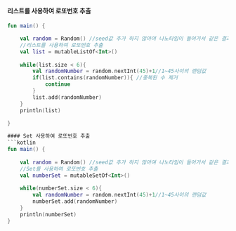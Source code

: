 #### 리스트를 사용하여 로또번호 추출

```kotlin
fun main() {

    val random = Random() //seed값 추가 하지 않아여 나노타임이 들어가서 같은 결과가 나오지 않음
    //리스트를 사용하여 로또번호 추출
    val list = mutableListOf<Int>()
    
    while(list.size < 6){
        val randomNumber = random.nextInt(45)+1//1~45사이의 랜덤값
        if(list.contains(randomNumber)){ //중복된 수 제거
            continue
        }
        list.add(randomNumber)
    }
    println(list)
    
}      

#### Set 사용하여 로또번호 추출
```kotlin
fun main() {
    
    val random = Random() //seed값 추가 하지 않아여 나노타임이 들어가서 같은 결과가 나오지 않음
    //Set를 사용하여 로또번호 추출
    val numberSet = mutableSetOf<Int>()
    
    while(numberSet.size < 6){
        val randomNumber = random.nextInt(45)+1//1~45사이의 랜덤값
        numberSet.add(randomNumber)
    }
    println(numberSet)
}                       
